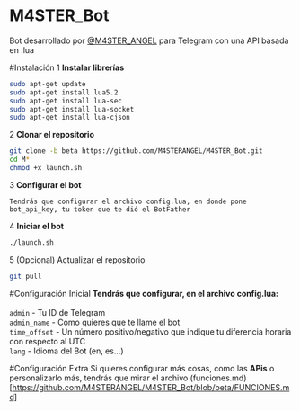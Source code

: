 # M4STER_Bot
Bot desarrollado por [@M4STER_ANGEL](http://telegram.me/m4ster_angel) para Telegram con una API basada en .lua

#Instalación
1 <b>Instalar librerías</b>
```bash
sudo apt-get update
sudo apt-get install lua5.2
sudo apt-get install lua-sec
sudo apt-get install lua-socket
sudo apt-get install lua-cjson
```

2 <b>Clonar el repositorio</b>
```bash
git clone -b beta https://github.com/M4STERANGEL/M4STER_Bot.git
cd M*
chmod +x launch.sh
```

3 <b>Configurar el bot</b>
```
Tendrás que configurar el archivo config.lua, en donde pone bot_api_key, tu token que te dió el BotFather
```

4 <b>Iniciar el bot</b>
```bash
./launch.sh
```

5 (Opcional) Actualizar el repositorio
```bash
git pull
```

#Configuración Inicial
<b>Tendrás que configurar, en el archivo config.lua:</b><br><br>
`admin` - Tu ID de Telegram<br>
`admin_name` - Como quieres que te llame el bot<br>
`time_offset` - Un número positivo/negativo que indique tu diferencia horaria con respecto al UTC<br>
`lang` - Idioma del Bot (en, es...)

#Configuración Extra
Si quieres configurar más cosas, como las <b>APis</b> o personalizarlo más, tendrás que mirar el archivo (funciones.md)[https://github.com/M4STERANGEL/M4STER_Bot/blob/beta/FUNCIONES.md]

